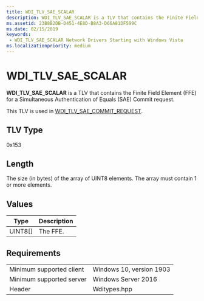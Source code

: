 ```yaml
---
title: WDI_TLV_SAE_SCALAR
description: WDI_TLV_SAE_SCALAR is a TLV that contains the Finite Field Element (FFE) for a Simultaneous Authentication of Equals (SAE) Commit request.
ms.assetid: 23B8B2DB-D451-4E8D-B8A3-D66A81DF599C
ms.date: 02/15/2019
keywords:
 - WDI_TLV_SAE_SCALAR Network Drivers Starting with Windows Vista
ms.localizationpriority: medium
---
```


# WDI_TLV_SAE_SCALAR

**WDI_TLV_SAE_SCALAR** is a TLV that contains the Finite Field Element (FFE) for a Simultaneous Authentication of Equals (SAE) Commit request.

This TLV is used in [WDI_TLV_SAE_COMMIT_REQUEST](wdi-tlv-sae-commit-request.md).

## TLV Type

0x153

## Length

The size (in bytes) of the array of UINT8 elements. The array must contain 1 or more elements.

## Values

| Type | Description |
| --- | --- |
| UINT8[] | The FFE. |

## Requirements

|   |   |
| --- | --- |
| Minimum supported client | Windows 10, version 1903 |
| Minimum supported server | Windows Server 2016 |
| Header | Wditypes.hpp |